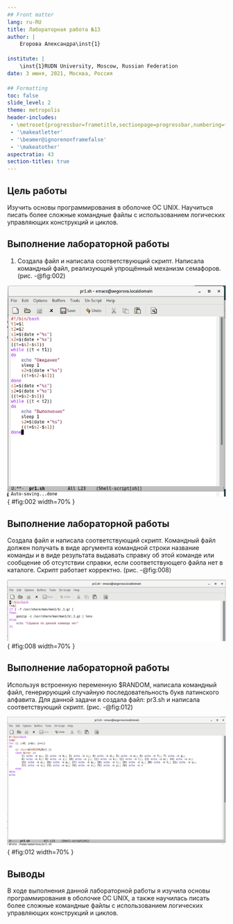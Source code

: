 ```yaml
---
## Front matter
lang: ru-RU
title: Лабораторная работа №13
author: |
	Егорова Александра\inst{1}

institute: |
	\inst{1}RUDN University, Moscow, Russian Federation
date: 3 июня, 2021, Москва, Россия

## Formatting
toc: false
slide_level: 2
theme: metropolis
header-includes: 
 - \metroset{progressbar=frametitle,sectionpage=progressbar,numbering=fraction}
 - '\makeatletter'
 - '\beamer@ignorenonframefalse'
 - '\makeatother'
aspectratio: 43
section-titles: true
---
```


## Цель работы

Изучить основы программирования в оболочке ОС UNIX. Научиться писать более сложные командные файлы с использованием логических управляющих конструкций и циклов.

## Выполнение лабораторной работы

1) Cоздала файл и написала соответствующий скрипт. Написала командный файл, реализующий упрощённый механизм семафоров. (рис. -@fig:002)

![Первый скрипт](images13/2.png){ #fig:002 width=70% }

## Выполнение лабораторной работы

Создала файл и написала соответствующий скрипт. Командный файл должен получать в виде аргумента командной строки название команды и в виде результата выдавать справку об этой команде или сообщение об отсутствии справки, если соответствующего файла нет в каталоге. Скрипт работает корректно. (рис. -@fig:008)

![Второй скрипт](images13/8.png){ #fig:008 width=70% }

## Выполнение лабораторной работы

Используя встроенную переменную $RANDOM, написала командный файл, генерирующий случайную последовательность букв латинского алфавита. Для данной задачи я создала файл: pr3.sh и написала соответствующий скрипт. (рис. -@fig:012)

![Третий скрипт](images13/12.png){ #fig:012 width=70% }

## Выводы

В ходе выполнения данной лабораторной работы я изучила основы программирования в оболочке ОС UNIX, а также научилась писать более сложные командные файлы с использованием логических управляющих конструкций и циклов.

